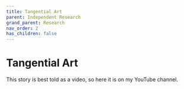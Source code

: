 ```yaml
---
title: Tangential Art
parent: Independent Research
grand_parent: Research
nav_order: 2
has_children: false
---
```


# Tangential Art

This story is best told as a video, so here it is on my YouTube channel. 

